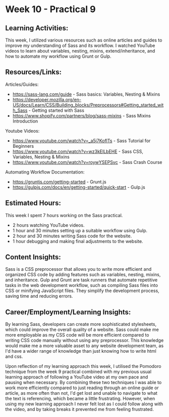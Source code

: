 # Week 10 - Practical 9
## Learning Activities:
This week, I utilized various resources such as online articles and guides to improve my understanding of Sass and its workflow. I watched YouTube videos to learn about variables, nesting, mixins, extend/inheritance, and how to automate my workflow using Grunt or Gulp.

## Resources/Links:
Articles/Guides:
- https://sass-lang.com/guide - Sass basics: Variables, Nesting & Mixins
- https://developer.mozilla.org/en-US/docs/Learn/CSS/Building_blocks/Preprocessors#Getting_started_with_Sass - Getting started with Sass
- https://www.shopify.com/partners/blog/sass-mixins - Sass Mixins Introduction

Youtube Videos:
- https://www.youtube.com/watch?v=_a5j7KoflTs - Sass Tutorial for Beginners
- https://www.youtube.com/watch?v=wz3kElLbEHE - Sass CSS, Variables, Nesting & Mixins
- https://www.youtube.com/watch?v=roywYSEPSvc - Sass Crash Course

Automating Workflow Documentation:
- https://gruntjs.com/getting-started - Grunt.js
- https://gulpjs.com/docs/en/getting-started/quick-start - Gulp.js

## Estimated Hours:
This week I spent 7 hours working on the Sass practical.

- 2 hours watching YouTube videos.
- 1 hour and 30 minutes setting up a suitable workflow using Gulp.
- 2 hour and 30 minutes writing Sass code for the website.
- 1 hour debugging and making final adjustments to the website.

## Content Insights:
Sass is a CSS preprocessor that allows you to write more efficient and organized CSS code by adding features such as variables, nesting, mixins, and inheritance. Gulp and Grunt are task runners that automate repetitive tasks in the web development workflow, such as compiling Sass files into CSS or minifying JavaScript files. They simplify the development process, saving time and reducing errors.

## Career/Employment/Learning Insights:

By learning Sass, developers can create more sophisticated stylesheets, which could improve the overall quality of a website. Sass could make me more employable as my CSS code will be more efficient compared to writing CSS code manually without using any preprocessor. This knowledge would make me a more valuable asset to any website development team, as I'd have a wider range of knowledge than just knowing how to write html and css.

Upon reflection of my learning approach this week, I utilised the Pomodoro technique from the week 9 practical combined with my previous usual learning approach of following a YouTube video at my own pace and pausing when necessary. By combining these two techniques I was able to work more efficiently compared to just reading through an online guide or article, as more often than not, I'd get lost and unable to navigate to what the text is referencing, which became a little frustrating. However, when using my new learning approach I never felt lost as I could follow along with the video, and by taking breaks it prevented me from feeling frustrated.




